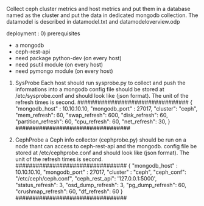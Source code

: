 Collect ceph cluster metrics and host metrics and put them in a database named as the cluster and put the data in dedicated mongodb collection. The datamodel is described in datamodel.txt and datamodeloverview.odp

deployment :
0) prerequisites 
- a mongodb
- ceph-rest-api
- need package python-dev (on every host)
- need psutil module (on every host)
- need pymongo module (on every host)

1) SysProbe
Each host should run sysprobe.py to collect and push the informations into a mongodb 
config file should be stored at /etc/sysprobe.conf and should look like (json format). The unit of the refresh times is second. 
#################################
{
    "mongodb_host" : 10.10.10.10,
    "mongodb_port" : 27017,
    "cluster": "ceph",
    "mem_refresh": 60,
    "swap_refresh": 600,
    "disk_refresh": 60,
    "partition_refresh": 60,
    "cpu_refresh": 60,
    "net_refresh": 30,
}
##################################

2) CephProbe
a Ceph info collector (cephprobe.py) should be run on a node thant can access to ceph-rest-api and the mongodb. 
config file be stored at /etc/cephprobe.conf and should look like (json format). The unit of the refresh times is second. 
#################################
{
    "mongodb_host" : 10.10.10.10,
    "mongodb_port" : 27017,
    "cluster" : "ceph",
    "ceph_conf": "/etc/ceph/ceph.conf",
    "ceph_rest_api": '127.0.0.1:5000',
    "status_refresh": 3,
    "osd_dump_refresh": 3,
    "pg_dump_refresh": 60,
    "crushmap_refresh": 60,
    "df_refresh": 60
}
#################################


